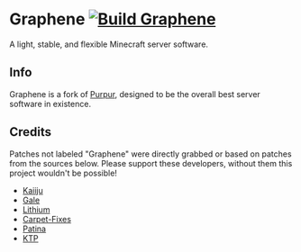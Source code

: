 # Graphene [![Build Graphene](https://github.com/notsatvrn/Graphene/actions/workflows/build.yml/badge.svg)](https://github.com/notsatvrn/Graphene/actions/workflows/build.yml)
A light, stable, and flexible Minecraft server software.

## Info

Graphene is a fork of [Purpur](https://purpurmc.org), designed to be the overall best server software in existence.


## Credits

Patches not labeled "Graphene" were directly grabbed or based on patches from the sources below.
Please support these developers, without them this project wouldn't be possible!

- [Kaiiju](https://github.com/KaiijuMC/Kaiiju)
- [Gale](https://github.com/GaleMC/Gale)
- [Lithium](https://github.com/CaffeineMC/lithium-fabric)
- [Carpet-Fixes](https://github.com/fxmorin/carpet-fixes)
- [Patina](https://github.com/PatinaMC/Patina)
- [KTP](https://github.com/lynxplay/ktp)
